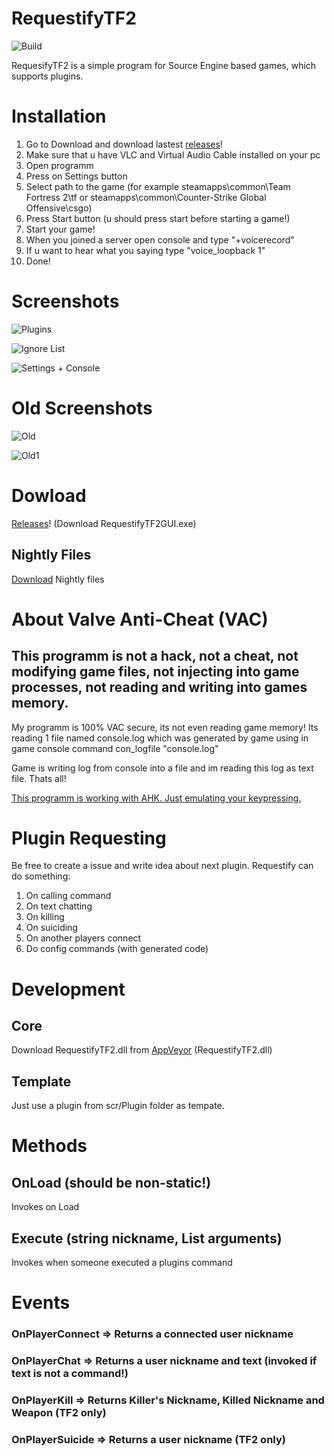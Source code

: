 # RequestifyTF2
![Build](https://ci.appveyor.com/api/projects/status/github/weespin/Requestifytf2)

RequesifyTF2 is a simple program for Source Engine based games, which supports plugins.
# Installation
1. Go to Download and download lastest [releases](https://github.com/weespin/RequestifyTF2/releases)!
2. Make sure that u have VLC and Virtual Audio Cable installed on your pc
3. Open programm
4. Press on Settings button
5. Select path to the game (for example steamapps\common\Team Fortress 2\tf or steamapps\common\Counter-Strike Global Offensive\csgo)
6. Press Start button (u should press start before starting a game!)
7. Start your game!
8. When you joined a server open console and type "+voicerecord"
9. If u want to hear what you saying type "voice_loopback 1"
10. Done!
# Screenshots
![Plugins](http://i.imgur.com/ccoM7Dy.png)

![Ignore List](http://i.imgur.com/T2cVaVE.png)

![Settings + Console](http://i.imgur.com/zv2sd03.png)
# Old Screenshots
![Old](http://i.imgur.com/J2XXlDS.png)

![Old1](http://i.imgur.com/Xx9lJph.png)

# Dowload
[Releases](https://github.com/weespin/RequestifyTF2/releases)!
(Download RequestifyTF2GUI.exe)
## Nightly Files
[Download](https://ci.appveyor.com/project/weespin26279/requestifytf2/build/artifacts) Nightly files
# About Valve Anti-Cheat (VAC)
## This programm is not a hack, not a cheat, not modifying game files, not injecting into game processes, not reading and writing into games memory.
My programm is 100% VAC secure, its not even reading game memory!
Its reading 1 file named console.log which was generated by game using in game console command con_logfile "console.log"

Game is writing log from console into a file and im reading this log as text file. Thats all!

[This programm is working with AHK. Just emulating your keypressing.](https://gaming.stackexchange.com/a/301540)
# Plugin Requesting
Be free to create a issue and write idea about next plugin.
Requestify can do something:
 1. On calling command
 2. On text chatting
 3. On killing
 4. On suiciding
 5. On another players connect
 6. Do config commands (with generated code)
# Development
## Core
Download RequestifyTF2.dll from [AppVeyor](https://ci.appveyor.com/project/weespin26279/requestifytf2/build/artifacts) (RequestifyTF2.dll)
## Template
Just use a plugin from scr/Plugin folder as tempate.
# Methods
## OnLoad (should be non-static!)
Invokes on Load
## Execute (string nickname, List<string> arguments)
Invokes when someone executed a plugins command
# Events
### OnPlayerConnect => Returns a connected user nickname
### OnPlayerChat => Returns a user nickname and text (invoked if text is not a command!)
### OnPlayerKill => Returns Killer's Nickname, Killed Nickname and Weapon (TF2 only)
### OnPlayerSuicide => Returns a user nickname (TF2 only)
